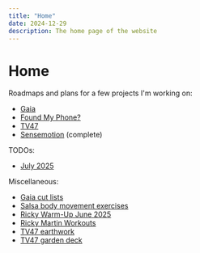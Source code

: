 ```yaml
---
title: "Home"
date: 2024-12-29
description: The home page of the website
---
```


# Home

Roadmaps and plans for a few projects I'm working on:

- [Gaia](/roadmaps/gaia/)
- [Found My Phone?](/roadmaps/foundmyphone/)
- [TV47](/roadmaps/tv47/)
- [Sensemotion](/roadmaps/sensemotion/) (complete)

TODOs:

- [July 2025](/tomorrow-lists/2025-07/)

Miscellaneous:

- [Gaia cut lists](/gaia/cut-lists)
- [Salsa body movement exercises](/dance/salsa-body-movement)
- [Ricky Warm-Up June 2025](/ricky/warm-up-2025-06)
- [Ricky Martin Workouts](/ricky/martin-2025-06)
- [TV47 earthwork](/tv47/earthwork)
- [TV47 garden deck](/tv47/garden-deck)
